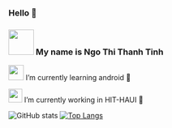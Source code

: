 ### Hello 👋
### <img alt="" width="50" src="https://camo.githubusercontent.com/8af277cf4f942431661b006bbeaa0ad323cf58a931cbf42a6e6802012348de19/68747470733a2f2f63756f63736f6e67617a2e636f6d2f77702d636f6e74656e742f75706c6f6164732f323032302f30342f34302d68696e682d616e682d646f6e672d64652d7468756f6e672d6b7574652d63686f2d706f776572706f696e742d6465702d6e6861742d32372e676966"> My name is Ngo Thi Thanh Tinh
 <img alt="" width="30" src="https://camo.githubusercontent.com/8b05f19c9d66bb53ab85f640e30e4745720d519a9aa5a93ab7d3ed1fa15195e0/68747470733a2f2f692e70696e696d672e636f6d2f6f726967696e616c732f63642f61322f64342f63646132643461393061336462663131643436663133323162633034656336392e676966"> I’m currently learning android 🌱

 <img alt="" width="27" src="https://camo.githubusercontent.com/70236b3acb6e3e244ef92f1d370c46de9e45d07f98807fe1c1c0f0c2e50e8fdd/68747470733a2f2f692e70696e696d672e636f6d2f6f726967696e616c732f64332f63642f32392f64336364323963353436386434363238356537323865663864393262616535622e676966"> I’m currently working in HIT-HAUI 🔭

![GitHub stats](https://camo.githubusercontent.com/9af921446ca2f145b58dfbbd3fb4dfbd7366e26c5c30620e079c96200e920f99/68747470733a2f2f6769746875622d726561646d652d73746174732e76657263656c2e6170702f6170693f757365726e616d653d7468616e6874696e6831392673686f775f69636f6e733d74727565267468656d653d7261646963616c) [![Top Langs](https://camo.githubusercontent.com/f4e2f15682e117f8375ba97d3927ddd85ff0d0b87ab0dc6f741b604fb30f0087/68747470733a2f2f6769746875622d726561646d652d73746174732e76657263656c2e6170702f6170692f746f702d6c616e67732f3f757365726e616d653d7468616e6874696e683139267468656d653d7261646963616c)](https://github.com/thanhtinh19/github-readme-stats)
